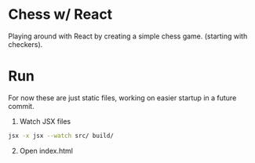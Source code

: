# Chess w/ React

Playing around with React by creating a simple chess game. (starting with checkers).

# Run

For now these are just static files, working on easier startup in a future
commit.

1. Watch JSX files

```bash
jsx -x jsx --watch src/ build/
```

2. Open index.html
